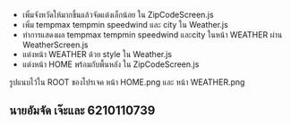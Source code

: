 <ul>
  <li>เพิ่มจังหวัดให้มากขึ้นแล้วจัดแต่งเล็กน้อย ใน ZipCodeScreen.js</li>
  <li>เพิ่ม tempmax tempmin speedwind และ city ใน Weather.js</li>
  <li>ทำการแสดงผล tempmax tempmin speedwind และcity ในหน้า WEATHER ผ่าน WeatherScreen.js</li>
  <li>แต่งหน้า WEATHER ด้วย style ใน Weather.js</li>
  <li>แต่งหน้า HOME พร้อมกับพื้นหลัง ใน ZipCodeScreen.js</li>
</ul>

รูปแนบไว้ใน ROOT ของโปรเจค หน้า HOME.png และ หน้า WEATHER.png

## นายอัมจัด เจ๊ะและ 6210110739